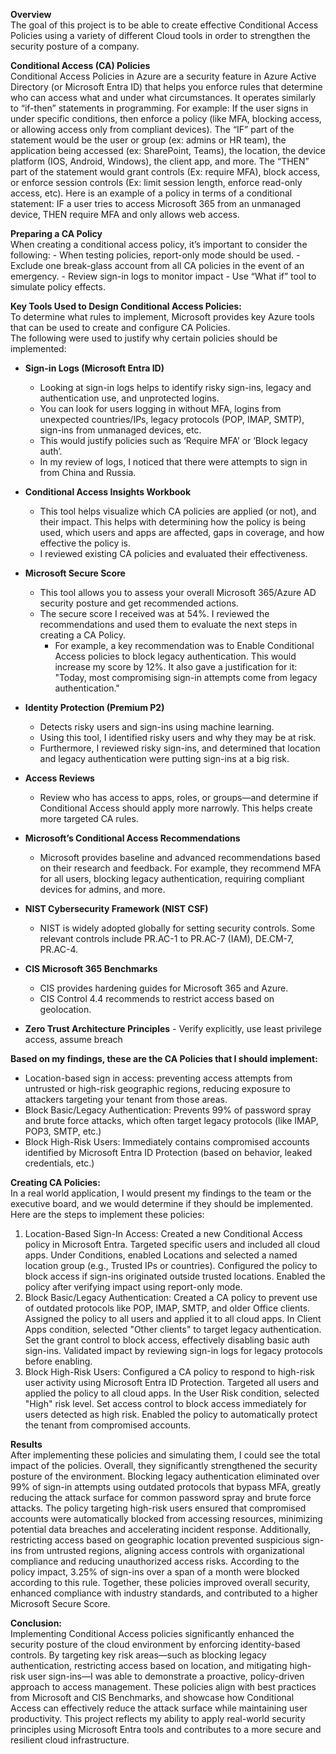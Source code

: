 **Overview**  
  The goal of this project is to be able to create effective Conditional Access Policies using a variety of different Cloud tools in order to strengthen the security posture of a company. 
  
**Conditional Access (CA) Policies**  
  Conditional Access Policies in Azure are a security feature in Azure Active Directory (or Microsoft Entra ID) that helps you enforce rules that determine who can access what and under what circumstances. 
  It operates similarly to “if-then” statements in programming. For example: If the user signs in under specific conditions, then enforce a policy (like MFA, blocking access, or allowing access only from compliant devices).
  The “IF” part of the statement would be the user or group (ex: admins or HR team), the application being accessed (ex: SharePoint, Teams), the location, the device platform (IOS, Android, Windows), the client app, and more. 
  The “THEN” part of the statement would grant controls (Ex: require MFA), block access, or enforce session controls (Ex: limit session length, enforce read-only access, etc). 
  Here is an example of a policy in terms of a conditional statement: IF a user tries to access Microsoft 365 from an unmanaged device, THEN require MFA and only allows web access. 

**Preparing a CA Policy**  
  When creating a conditional access policy, it’s important to consider the following: 
    - When testing policies, report-only mode should be used. 
    - Exclude one break-glass account from all CA policies in the event of an emergency. 
    - Review sign-in logs to monitor impact 
    - Use “What if” tool to simulate policy effects. 

  **Key Tools Used to Design Conditional Access Policies:**  
 To determine what rules to implement, Microsoft provides key Azure tools that can be used to create and configure CA Policies.  
The following were used to justify why certain policies should be implemented:

- **Sign-in Logs (Microsoft Entra ID)**  
  - Looking at sign-in logs helps to identify risky sign-ins, legacy and authentication use, and unprotected logins.  
  - You can look for users logging in without MFA, logins from unexpected countries/IPs, legacy protocols (POP, IMAP, SMTP), sign-ins from unmanaged devices, etc.  
  - This would justify policies such as ‘Require MFA’ or ‘Block legacy auth’.  
  - In my review of logs, I noticed that there were attempts to sign in from China and Russia.

- **Conditional Access Insights Workbook**  
  - This tool helps visualize which CA policies are applied (or not), and their impact. This helps with determining how the policy is being used, which users and apps are affected, gaps in coverage, and how effective the policy is.  
  - I reviewed existing CA policies and evaluated their effectiveness.

- **Microsoft Secure Score**  
  - This tool allows you to assess your overall Microsoft 365/Azure AD security posture and get recommended actions.  
  - The secure score I received was at 54%. I reviewed the recommendations and used them to evaluate the next steps in creating a CA Policy.  
    - For example, a key recommendation was to Enable Conditional Access policies to block legacy authentication. This would increase my score by 12%. It also gave a justification for it: "Today, most compromising sign-in attempts come from legacy authentication."

- **Identity Protection (Premium P2)**  
  - Detects risky users and sign-ins using machine learning.  
  - Using this tool, I identified risky users and why they may be at risk.  
  - Furthermore, I reviewed risky sign-ins, and determined that location and legacy authentication were putting sign-ins at a big risk.

- **Access Reviews**  
  - Review who has access to apps, roles, or groups—and determine if Conditional Access should apply more narrowly. This helps create more targeted CA rules.

- **Microsoft’s Conditional Access Recommendations**  
  - Microsoft provides baseline and advanced recommendations based on their research and feedback. For example, they recommend MFA for all users, blocking legacy authentication, requiring compliant devices for admins, and more.

- **NIST Cybersecurity Framework (NIST CSF)**  
  - NIST is widely adopted globally for setting security controls. Some relevant controls include PR.AC-1 to PR.AC-7 (IAM), DE.CM-7, PR.AC-4.

- **CIS Microsoft 365 Benchmarks**  
  - CIS provides hardening guides for Microsoft 365 and Azure.  
  - CIS Control 4.4 recommends to restrict access based on geolocation.

- **Zero Trust Architecture Principles**
      - Verify explicitly, use least privilege access, assume breach   

**Based on my findings, these are the CA Policies that I should implement:**
  - Location-based sign in access: preventing access attempts from untrusted or high-risk geographic regions, reducing exposure to attackers targeting your tenant from those areas.
  - Block Basic/Legacy Authentication: Prevents 99% of password spray and brute force attacks, which often target legacy protocols (like IMAP, POP3, SMTP, etc.)
  - Block High-Risk Users: Immediately contains compromised accounts identified by Microsoft Entra ID Protection (based on behavior, leaked credentials, etc.)

**Creating CA Policies:**  
  In a real world application, I would present my findings to the team or the executive board, and we would determine if they should be implemented. Here are the steps to implement these policies:
  1. Location-Based Sign-In Access:
    Created a new Conditional Access policy in Microsoft Entra.
    Targeted specific users and included all cloud apps.
    Under Conditions, enabled Locations and selected a named location group (e.g., Trusted IPs or countries).
    Configured the policy to block access if sign-ins originated outside trusted locations.
    Enabled the policy after verifying impact using report-only mode.
2. Block Basic/Legacy Authentication:
  Created a CA policy to prevent use of outdated protocols like POP, IMAP, SMTP, and older Office clients.
  Assigned the policy to all users and applied it to all cloud apps.
  In Client Apps condition, selected "Other clients" to target legacy authentication.
  Set the grant control to block access, effectively disabling basic auth sign-ins.
  Validated impact by reviewing sign-in logs for legacy protocols before enabling.
3. Block High-Risk Users:
  Configured a CA policy to respond to high-risk user activity using Microsoft Entra ID Protection.
  Targeted all users and applied the policy to all cloud apps.
  In the User Risk condition, selected "High" risk level.
  Set access control to block access immediately for users detected as high risk.
  Enabled the policy to automatically protect the tenant from compromised accounts.

**Results**  
After implementing these policies and simulating them, I could see the total impact of the policies. Overall, they significantly strengthened the security posture of the environment. Blocking legacy authentication eliminated over 99% of sign-in attempts using outdated protocols that bypass MFA, greatly reducing the attack surface for common password spray and brute force attacks. The policy targeting high-risk users ensured that compromised accounts were automatically blocked from accessing resources, minimizing potential data breaches and accelerating incident response. Additionally, restricting access based on geographic location prevented suspicious sign-ins from untrusted regions, aligning access controls with organizational compliance and reducing unauthorized access risks. According to the policy impact, 3.25% of sign-ins over a span of a month were blocked according to this rule. Together, these policies improved overall security, enhanced compliance with industry standards, and contributed to a higher Microsoft Secure Score.

**Conclusion:**    
Implementing Conditional Access policies significantly enhanced the security posture of the cloud environment by enforcing identity-based controls. 
By targeting key risk areas—such as blocking legacy authentication, restricting access based on location, and mitigating high-risk user sign-ins—I was able to demonstrate a proactive, policy-driven approach to access management. 
These policies align with best practices from Microsoft and CIS Benchmarks, and showcase how Conditional Access can effectively reduce the attack surface while maintaining user productivity. 
This project reflects my ability to apply real-world security principles using Microsoft Entra tools and contributes to a more secure and resilient cloud infrastructure.
